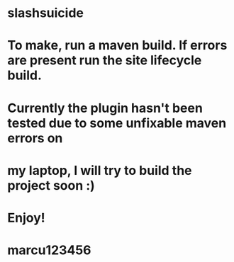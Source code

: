 # slashsuicide

# To make, run a maven build. If errors are present run the site lifecycle build.

# Currently the plugin hasn't been tested due to some unfixable maven errors on
# my laptop, I will try to build the project soon :)

# Enjoy!
# marcu123456 
